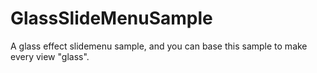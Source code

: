 GlassSlideMenuSample
====================

A glass effect slidemenu sample, and you can base this sample to make every view "glass".
